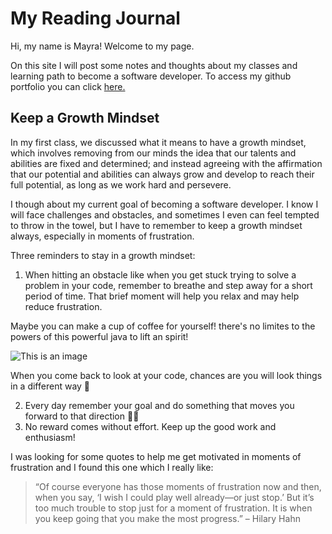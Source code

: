 # My Reading Journal

Hi, my name is Mayra! Welcome to my page. 

On this site I will post some notes and thoughts about my classes and learning path to become a software developer. To access my github portfolio you can click [here.](https://github.com/mayracu)

## Keep a Growth Mindset

In my first class, we discussed what it means to have a growth mindset, which involves removing from our minds the idea that our talents and abilities are fixed and determined; and instead agreeing with the affirmation that our potential and abilities can always grow and develop to reach their full potential, as long as we work hard and persevere. 

I though about my current goal of becoming a software developer. I know I will face challenges and obstacles, and sometimes I even can feel tempted to throw in the towel, but I have to remember to keep a growth mindset always, especially in moments of frustration. 

Three reminders to stay in a growth mindset: 

1. When hitting an obstacle like when you get stuck trying to solve a problem in your code, remember to breathe and step away for a short period of time. That brief moment will help you relax and may help reduce frustration. 

Maybe you can make a cup of coffee for yourself! there's no limites to the powers of this powerful java to lift an spirit!

![This is an image](https://external-content.duckduckgo.com/iu/?u=https%3A%2F%2Ftse2.explicit.bing.net%2Fth%3Fid%3DOIP.c8nKn8XEvMijgCQPw_DhGgHaE7%26pid%3DApi&f=1&ipt=7c3971a3ae1754124e1c8fe5910b48abf93e126e4632364d01eedd0ef4e714e3&ipo=images)

When you come back to look at your code, chances are you will look things in a different way 🙂

2. Every day remember your goal and do something that moves you forward to that direction 🧗‍♀️
3. No reward comes without effort. Keep up the good work and enthusiasm! 

I was looking for some quotes to help me get motivated in moments of frustration and I found this one which I really like: 

> “Of course everyone has those moments of frustration now and then, when you say, ‘I wish I could play well already―or just stop.’ But it’s too much trouble to stop just for a moment of frustration. It is when you keep going that you make the most progress.”
– Hilary Hahn




